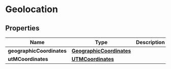 

# Geolocation


## Properties

| Name | Type | Description | Notes |
|------------ | ------------- | ------------- | -------------|
|**geographicCoordinates** | [**GeographicCoordinates**](GeographicCoordinates.md) |  |  [optional] |
|**utMCoordinates** | [**UTMCoordinates**](UTMCoordinates.md) |  |  [optional] |



